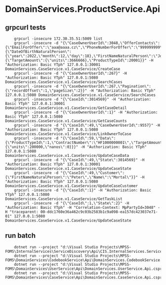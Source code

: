 ﻿# DomainServices.ProductService.Api

## grpcurl tests
        grpcurl -insecure 172.30.35.51:5009 list
        grpcurl -insecure -d "{\"CaseOwnerUserId\":3048,\"OfferContacts\":{\"EmailForOffer\":\"aaa@aaaa.cz\",\"PhoneNumberForOffer\":\"999999999\"},\"Customer\":{\"DateOfBirthNaturalPerson\":{\"year\":2022,\"month\":12,\"day\":18},\"FirstNameNaturalPerson\":\"John\",\"Name\":\"Doe\"},\"Data\":{\"TargetAmount\":{\"units\":3666666},\"ProductTypeId\":20001}}" -H "Authorization: Basic YTph" 127.0.0.1:30001 DomainServices.CaseService.v1.CaseService/CreateCase
        grpcurl -insecure -d "{\"CaseOwnerUserId\":267}" -H "Authorization: Basic YTph" 127.0.0.1:5080 DomainServices.CaseService.v1.CaseService/SearchCases
        grpcurl -insecure -d "{\"CaseOwnerUserId\":267,\"Pagination\":{\"recordOffset\":1,\"pageSize\":2}}" -H "Authorization: Basic YTph" 127.0.0.1:5080 DomainServices.CaseService.v1.CaseService/SearchCases
        grpcurl -insecure -d "{\"CaseId\":3014569}" -H "Authorization: Basic YTph" 127.0.0.1:30001 DomainServices.CaseService.v1.CaseService/GetCaseDetail
        grpcurl -insecure -d "{\"CaseOwnerUserId\":1}" -H "Authorization: Basic YTph" 127.0.0.1:5080 DomainServices.CaseService.v1.CaseService/GetCaseCounts
        grpcurl -insecure -d "{\"CaseId\":49,\"CaseOwnerUserId\":9557}" -H "Authorization: Basic YTph" 127.0.0.1:5080 DomainServices.CaseService.v1.CaseService/LinkOwnerToCase
        grpcurl -insecure -d "{\"CaseId\":59,\"Data\":{\"ProductTypeId\":1,\"ContractNumber\":\"HF1000000001\",\"TargetAmount\":{\"units\":200000,\"nanos\":0}}}" -H "Authorization: Basic YTph" 127.0.0.1:5080 DomainServices.CaseService.v1.CaseService/UpdateCaseData
        grpcurl -insecure -d "{\"CaseId\":49,\"State\":3014569}" -H "Authorization: Basic YTph" 127.0.0.1:30001 DomainServices.CaseService.v1.CaseService/UpdateCaseState
        grpcurl -insecure -d "{\"CaseId\":49,\"Customer\":{\"FirstNameNaturalPerson\":\"Peter\",\"Name\":\"Mortal\"}}" -H "Authorization: Basic YTph" 127.0.0.1:5080 DomainServices.CaseService.v1.CaseService/UpdateCaseCustomer
        grpcurl -insecure -d "{\"CaseId\":1}" -H "Authorization: Basic YTph" 127.0.0.1:5080 DomainServices.CaseService.v1.CaseService/GetTaskList
        grpcurl -insecure -d "{\"CaseId\":1,\"State\":2}" -H "Authorization: Basic YTph" -H "Correlation-Context: MpPartyId=3048" -H "traceparent: 00-ddc1760e36a462c9c03b2583b1c9a098-ea157dc423037e71-01" 127.0.0.1:5080 DomainServices.CaseService.v1.CaseService/UpdateCaseState

## run batch
        dotnet run --project "d:\Visual Studio Projects\MPSS-FOMS\InternalServices\ServiceDiscovery\Api\CIS.InternalServices.ServiceDiscovery.Api.csproj"
        dotnet run --project "d:\Visual Studio Projects\MPSS-FOMS\DomainServices\CodebookService\Api\DomainServices.CodebookService.Api.csproj"
        dotnet run --project "d:\Visual Studio Projects\MPSS-FOMS\DomainServices\UserService\Api\DomainServices.UserService.Api.csproj"
        dotnet run --project "d:\Visual Studio Projects\MPSS-FOMS\DomainServices\CaseService\Api\DomainServices.CaseService.Api.csproj"
